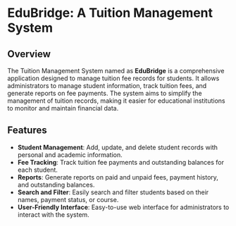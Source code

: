 # EduBridge: A Tuition Management System

## Overview

The Tuition Management System named as **EduBridge** is a comprehensive application designed to manage tuition fee records for students. It allows administrators to manage student information, track tuition fees, and generate reports on fee payments. The system aims to simplify the management of tuition records, making it easier for educational institutions to monitor and maintain financial data.

## Features

- **Student Management**: Add, update, and delete student records with personal and academic information.
- **Fee Tracking**: Track tuition fee payments and outstanding balances for each student.
- **Reports**: Generate reports on paid and unpaid fees, payment history, and outstanding balances.
- **Search and Filter**: Easily search and filter students based on their names, payment status, or course.
- **User-Friendly Interface**: Easy-to-use web interface for administrators to interact with the system.



